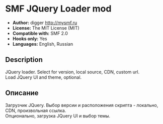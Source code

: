 # SMF JQuery Loader mod
* **Author:** digger http://mysmf.ru
* **License:** The MIT License (MIT)
* **Compatible with:** SMF 2.0
* **Hooks only:** Yes
* **Languages:** English, Russian

## Description
JQuery loader. Select for version, local source, CDN, custom url.  
Load JQuery UI and theme, optional. 

## Описание
Загрузчик JQuery. Выбор версии и расположения скрипта - локально, CDN, произвольная ссылка.  
Опционально, загрузка JQuery UI и выбор темы. 